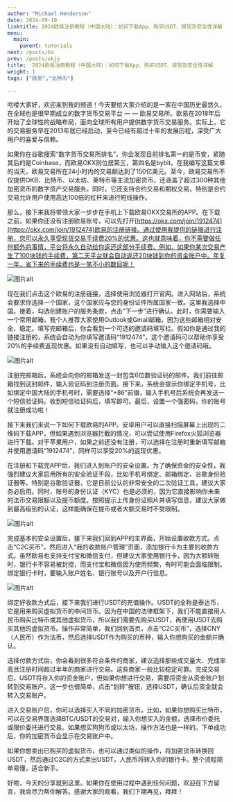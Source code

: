 ```yaml
---
author: "Michael Henderson"
date: 2024-09-19
linktitle: 2024欧易注册教程（中国大陆）：如何下载App、购买USDT、提现及安全性详解
menu:
  main:
    parent: tutorials
next: /posts/ba
prev: /posts/okjy
title:  2024欧易注册教程（中国大陆）：如何下载App、购买USDT、提现及安全性详解
weight: 1
tags: ["欧易","比特币"]

---
```

哈喽大家好，欢迎来到我的频道！今天要给大家介绍的是一家在中国历史最悠久、在全球也是很早期成立的数字货币交易平台 — — 欧易交易所。欧易在2018年后开始了全球性的战略布局，面向全球所有用户提供数字货币交易服务。实际上，它的交易服务早在2013年就已经启动，至今已经有超过十年的发展历程，深受广大用户的喜爱与信赖。

如果你在谷歌搜索“数字货币交易所排名”，你会发现目前排名第一的是币安，紧随其后的是Coinbase，而欧易OKX则位居第三，第四名是bybit。在我编写这篇文章的当天，欧易交易所在24小时内的交易额达到了150亿美元。至今，欧易交易所不仅提供OKB、比特币、以太坊、莱特币等主流加密货币，还涵盖了超过300种其他加密货币的数字资产交易服务。同时，它还支持合约交易和期权交易，特别是合约交易允许用户使用高达100倍的杠杆来进行短线操作。

那么，接下来我将带领大家一步步在手机上下载欧易OKX交易所的APP。在下载之前，如果你还没有注册欧易账号，可以先打开[https://okx.com/join/1912474](https://okx.com/join/1912474)欧易的注册链接。通过使用我提供的链接进行注册，您可以永久享受现货交易手续费20%的优惠。这也就意味着，你不需要做任何额外的事情，平台将永久自动给你返还这部分手续费。例如，如果你某次交易产生了100块钱的手续费，第二天平台就会自动返还20块钱到你的资金账户中。年复一年，省下来的手续费也是一笔不小的数目呢！

![图片alt](https://s21.ax1x.com/2024/09/19/pAKWH6s.png "图片title")

现在我们点击这个欧易的注册链接，选择使用浏览器打开官网。进入网站后，系统会要求你选择一个国家，这个国家应与您的身份证件所属国家一致。这里我选择中国。接着，勾选创建账户的服务条款，点击“下一步”进行确认。此时，你需要输入一个常用邮箱，我个人推荐大家使用Outlook或Gmail邮箱，因为这些邮箱相对安全、稳定。填写完邮箱后，你会看到一个可选的邀请码填写栏。假如你是通过我的链接注册的，系统会自动为你填写邀请码“1912474”，这个邀请码可以帮助你享受20%的手续费返现优惠。如果没有自动填写，也可以手动输入这个邀请码哦。

![图片alt](https://s21.ax1x.com/2024/09/19/pAKWTpQ.png "图片title")

注册完邮箱后，系统会向你的邮箱发送一封包含6位数验证码的邮件。我们前往邮箱找到这封邮件，输入验证码到注册页面。接下来，系统会提示你绑定手机号，比如绑定中国大陆的手机号时，需要选择“+86”前缀，输入手机号后系统会再发送一个短信验证码。收到短信验证码后，填写即可。最后，设置一个强密码，你的账号就注册成功啦！

接下来我们来说一下如何下载欧易的APP。安卓用户可以直接扫描屏幕上出现的二维码下载APP，但如果遇到浏览器拦截的情况，可以尝试使用Firefox火狐浏览器进行下载。对于苹果用户，如果之前还没有注册，可以选择在注册时重新填写邮箱并使用邀请码“1912474”，同样可以享受20%的返现优惠。

在注册和下载完APP后，我们进入到账户的安全设置。为了确保资金的安全性，我强烈建议大家启用所有的安全验证手段，比如手机号绑定、邮箱绑定、谷歌身份验证器等。特别是谷歌验证器，它是目前公认的非常安全的二次验证工具，建议大家务必启用。同时，账号的身份认证（KYC）也是必须的，因为它直接影响你未来的法币交易限额以及提币额度。按照提示上传身份证照片并填写信息，建议大家做到最高级别的认证，这样能确保在提币或者大额交易时不受限制。

![图片alt](https://s21.ax1x.com/2024/09/19/pAKWLmq.png "图片title")

完成基本的安全设置后，接下来我们回到APP的主界面，开始设置收款方式。点击“C2C买币”，然后进入“我的收款账户管理”页面，添加银行卡为主要的收款方式。虽然欧易也支持支付宝和微信支付，但建议大家使用银行卡，因为大额转账时，银行卡不容易被封控，而支付宝和微信因为使用频繁，有时可能会面临限制。绑定银行卡时，要输入账户姓名、银行账号以及开户行信息。

![图片alt](https://s21.ax1x.com/2024/09/19/pAKWO00.png "图片title")

绑定好收款方式后，接下来我们进行USDT的充值操作。USDT的全称是泰达币，它是用来购买虚拟货币的中间货币。因为在中国的法律框架下，我们不能直接用人民币购买比特币或其他虚拟货币，所以我们需要先购买USDT，再使用USDT去购买其他的虚拟货币。操作非常简单，我们回到首页，点击“C2C买币”，选择CNY（人民币）作为法币，然后选择USDT作为购买的币种，输入你想购买的金额并确认。

选择付款方式后，你会看到很多符合条件的商家，建议选择那些成交量大、完成率高且注册时间超过半年的商家进行交易。这些商家一般比较稳定可靠。完成交易后，USDT将存入你的资金账户，但如果你想进行交易，需要将资金从资金账户划转到交易账户。这一步也很简单，点击“划转”按钮，选择USDT，确认后资金就会转入交易账户。

进入交易账户后，你可以选择买入不同的加密货币。比如，如果你想购买比特币，可以在交易界面选择BTC/USDT的交易对，输入你想买入的金额，选择市价委托或限价委托进行交易。如果想买狗狗币或以太坊，操作方法也是一样的。下单成功后，你的加密货币会显示在交易账户中。

如果你想卖出已购买的虚拟货币，也可以通过类似的操作，将加密货币转换回USDT，然后通过C2C的方式卖出USDT，人民币将转入你的银行卡。整个流程简单易懂，适合新手。

好啦，今天的分享就到这里。如果你在使用过程中遇到任何问题，欢迎在下方留言，我会尽力帮你解答。感谢大家的观看，我们下期再见，拜拜！